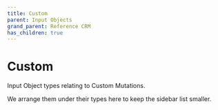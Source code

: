 ```yaml
---
title: Custom
parent: Input Objects
grand_parent: Reference CRM
has_children: true
---
```


# Custom

Input Object types relating to Custom Mutations.

We arrange them under their types here to keep the sidebar list smaller.

